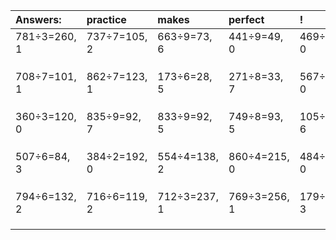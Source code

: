 | Answers: | practice | makes | perfect | ! |
| :--- | :--- | :--- | :--- | :--- |
| 781÷3=260, 1 | 737÷7=105, 2 | 663÷9=73, 6 | 441÷9=49, 0 | 469÷7=67, 0 | 
|   |   |   |   |   | 
|   |   |   |   |   | 
|   |   |   |   |   | 
| 708÷7=101, 1 | 862÷7=123, 1 | 173÷6=28, 5 | 271÷8=33, 7 | 567÷7=81, 0 | 
|   |   |   |   |   | 
|   |   |   |   |   | 
|   |   |   |   |   | 
| 360÷3=120, 0 | 835÷9=92, 7 | 833÷9=92, 5 | 749÷8=93, 5 | 105÷9=11, 6 | 
|   |   |   |   |   | 
|   |   |   |   |   | 
|   |   |   |   |   | 
| 507÷6=84, 3 | 384÷2=192, 0 | 554÷4=138, 2 | 860÷4=215, 0 | 484÷4=121, 0 | 
|   |   |   |   |   | 
|   |   |   |   |   | 
|   |   |   |   |   | 
| 794÷6=132, 2 | 716÷6=119, 2 | 712÷3=237, 1 | 769÷3=256, 1 | 179÷8=22, 3 | 
|   |   |   |   |   | 
|   |   |   |   |   | 
|   |   |   |   |   | 
